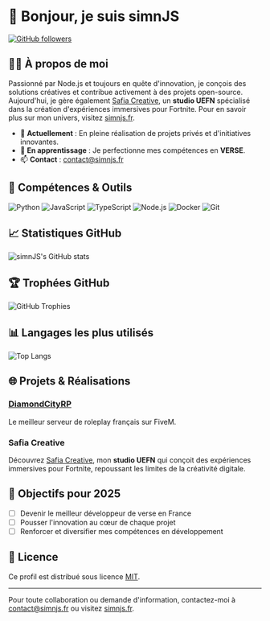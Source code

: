 # 👋 Bonjour, je suis simnJS

[![GitHub followers](https://img.shields.io/github/followers/simnJS?label=Follow&style=social)](https://github.com/simnJS)

## 👨‍💻 À propos de moi
Passionné par Node.js et toujours en quête d'innovation, je conçois des solutions créatives et contribue activement à des projets open-source. Aujourd'hui, je gère également [Safia Creative](https://www.safia-creative.com/), un **studio UEFN** spécialisé dans la création d'expériences immersives pour Fortnite. Pour en savoir plus sur mon univers, visitez [simnjs.fr](https://simnjs.fr).

- 🔭 **Actuellement** : En pleine réalisation de projets privés et d'initiatives innovantes.
- 🌱 **En apprentissage** : Je perfectionne mes compétences en **VERSE**.
- 📫 **Contact** : [contact@simnjs.fr](mailto:contact@simnjs.fr)

## 🚀 Compétences & Outils
![Python](https://img.shields.io/badge/-Python-3776AB?style=flat&logo=Python&logoColor=white)
![JavaScript](https://img.shields.io/badge/-JavaScript-F7DF1E?style=flat&logo=JavaScript&logoColor=black)
![TypeScript](https://img.shields.io/badge/-TypeScript-007ACC?style=flat&logo=TypeScript&logoColor=white)
![Node.js](https://img.shields.io/badge/-Node.js-339933?style=flat&logo=Node.js&logoColor=white)
![Docker](https://img.shields.io/badge/-Docker-2496ED?style=flat&logo=Docker&logoColor=white)
![Git](https://img.shields.io/badge/-Git-F05032?style=flat&logo=Git&logoColor=white)

## 📈 Statistiques GitHub
![simnJS's GitHub stats](https://github-readme-stats.vercel.app/api?username=simnJS&show_icons=true&theme=radical)

## 🏆 Trophées GitHub
![GitHub Trophies](https://github-profile-trophy.vercel.app/?username=simnJS&theme=onedark)

## 📊 Langages les plus utilisés
![Top Langs](https://github-readme-stats.vercel.app/api/top-langs/?username=simnJS&layout=compact&theme=radical)

## 🌐 Projets & Réalisations
### [DiamondCityRP](https://diamondcity.fr/)
Le meilleur serveur de roleplay français sur FiveM.

### Safia Creative
Découvrez [Safia Creative](https://www.safia-creative.com/), mon **studio UEFN** qui conçoit des expériences immersives pour Fortnite, repoussant les limites de la créativité digitale.

## 🎯 Objectifs pour 2025
- [ ] Devenir le meilleur développeur de verse en France
- [ ] Pousser l'innovation au cœur de chaque projet
- [ ] Renforcer et diversifier mes compétences en développement

## 📝 Licence
Ce profil est distribué sous licence [MIT](LICENSE).

---

Pour toute collaboration ou demande d'information, contactez-moi à [contact@simnjs.fr](mailto:contact@simnjs.fr) ou visitez [simnjs.fr](https://simnjs.fr).
